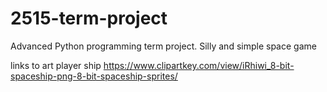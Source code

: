 # 2515-term-project
Advanced Python programming term project. Silly and simple space game


links to art
player ship
https://www.clipartkey.com/view/iRhiwi_8-bit-spaceship-png-8-bit-spaceship-sprites/

